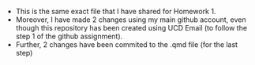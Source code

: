 - This is the same exact file that I have shared for Homework 1.
- Moreover, I have made 2 changes using my main github account, even though this repository has been created using UCD Email (to follow the step 1 of the github assignment).
- Further, 2 changes have been commited to the .qmd file (for the last step)